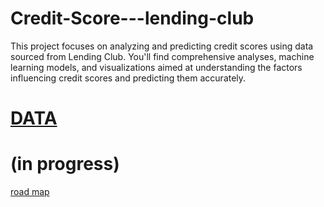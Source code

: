 # Credit-Score---lending-club
This project focuses on analyzing and predicting credit scores using data sourced from Lending Club. You'll find comprehensive analyses, machine learning models, and visualizations aimed at understanding the factors influencing credit scores and predicting them accurately.

# [DATA](https://www.kaggle.com/datasets/shawnysun/loan-data-for-credit-risk-modeling)

# (in progress)



[road map](https://www.notion.so/non-RAP-ma-TRAPin-e571add7fe0147a6800105222d8f2b54)
